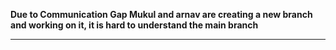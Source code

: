 <div class="container">

 
**Due to Communication Gap Mukul and arnav are creating a new branch and working on it, it is hard to understand the main branch**


---

